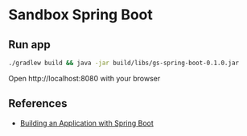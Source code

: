 
# Sandbox Spring Boot

## Run app

```sh
./gradlew build && java -jar build/libs/gs-spring-boot-0.1.0.jar
```

Open http://localhost:8080 with your browser

## References

* [Building an Application with Spring Boot](https://spring.io/guides/gs/spring-boot/)
